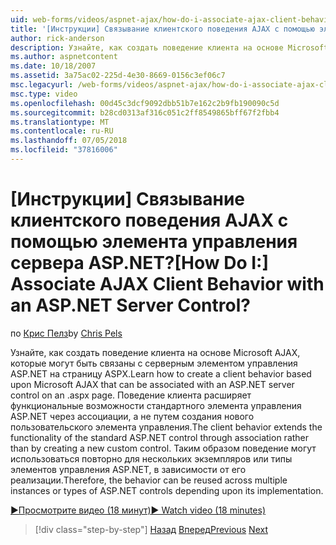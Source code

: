 ```yaml
---
uid: web-forms/videos/aspnet-ajax/how-do-i-associate-ajax-client-behavior-with-an-aspnet-server-control
title: '[Инструкции] Связывание клиентского поведения AJAX с помощью элемента управления сервера ASP.NET? | Документы Майкрософт'
author: rick-anderson
description: Узнайте, как создать поведение клиента на основе Microsoft AJAX, которые могут быть связаны с серверным элементом управления ASP.NET на страницу ASPX. Поведение клиента e...
ms.author: aspnetcontent
ms.date: 10/18/2007
ms.assetid: 3a75ac02-225d-4e30-8669-0156c3ef06c7
msc.legacyurl: /web-forms/videos/aspnet-ajax/how-do-i-associate-ajax-client-behavior-with-an-aspnet-server-control
msc.type: video
ms.openlocfilehash: 00d45c3dcf9092dbb51b7e162c2b9fb190090c5d
ms.sourcegitcommit: b28cd0313af316c051c2ff8549865bff67f2fbb4
ms.translationtype: MT
ms.contentlocale: ru-RU
ms.lasthandoff: 07/05/2018
ms.locfileid: "37816006"
---
```

<a name="how-do-i-associate-ajax-client-behavior-with-an-aspnet-server-control"></a><span data-ttu-id="23f95-105">[Инструкции] Связывание клиентского поведения AJAX с помощью элемента управления сервера ASP.NET?</span><span class="sxs-lookup"><span data-stu-id="23f95-105">[How Do I:] Associate AJAX Client Behavior with an ASP.NET Server Control?</span></span>
====================
<span data-ttu-id="23f95-106">по [Крис Пелз](https://twitter.com/chrispels)</span><span class="sxs-lookup"><span data-stu-id="23f95-106">by [Chris Pels](https://twitter.com/chrispels)</span></span>

<span data-ttu-id="23f95-107">Узнайте, как создать поведение клиента на основе Microsoft AJAX, которые могут быть связаны с серверным элементом управления ASP.NET на страницу ASPX.</span><span class="sxs-lookup"><span data-stu-id="23f95-107">Learn how to create a client behavior based upon Microsoft AJAX that can be associated with an ASP.NET server control on an .aspx page.</span></span> <span data-ttu-id="23f95-108">Поведение клиента расширяет функциональные возможности стандартного элемента управления ASP.NET через ассоциации, а не путем создания нового пользовательского элемента управления.</span><span class="sxs-lookup"><span data-stu-id="23f95-108">The client behavior extends the functionality of the standard ASP.NET control through association rather than by creating a new custom control.</span></span> <span data-ttu-id="23f95-109">Таким образом поведение могут использоваться повторно для нескольких экземпляров или типы элементов управления ASP.NET, в зависимости от его реализации.</span><span class="sxs-lookup"><span data-stu-id="23f95-109">Therefore, the behavior can be reused across multiple instances or types of ASP.NET controls depending upon its implementation.</span></span>

[<span data-ttu-id="23f95-110">&#9654;Просмотрите видео (18 минут)</span><span class="sxs-lookup"><span data-stu-id="23f95-110">&#9654; Watch video (18 minutes)</span></span>](https://channel9.msdn.com/Blogs/ASP-NET-Site-Videos/how-do-i-associate-ajax-client-behavior-with-an-aspnet-server-control)

> [!div class="step-by-step"]
> <span data-ttu-id="23f95-111">[Назад](how-do-i-build-custom-server-controls-that-work-with-or-without-aspnet-ajax.md)
> [Вперед](how-do-i-retrieve-values-from-server-side-ajax-controls.md)</span><span class="sxs-lookup"><span data-stu-id="23f95-111">[Previous](how-do-i-build-custom-server-controls-that-work-with-or-without-aspnet-ajax.md)
[Next](how-do-i-retrieve-values-from-server-side-ajax-controls.md)</span></span>
